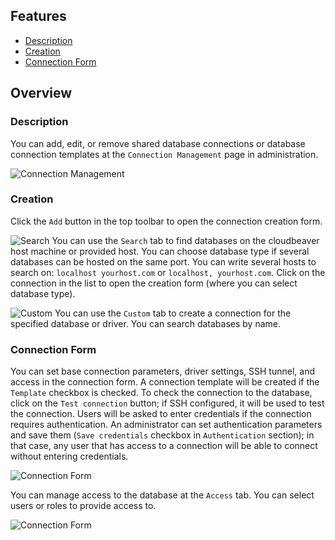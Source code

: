 ## Features
* [Description](#description)
* [Creation](#creation)
* [Connection Form](#connection-form)

## Overview

### Description
You can add, edit, or remove shared database connections or database connection templates at the `Connection Management` page in administration.

![Connection Management](https://github.com/dbeaver/cloudbeaver/wiki/images/administration/connection_management/connection-management.png)

### Creation
Click the `Add` button in the top toolbar to open the connection creation form.

![Search](https://github.com/dbeaver/cloudbeaver/wiki/images/administration/connection_management/new_search.png)
You can use the `Search` tab to find databases on the cloudbeaver host machine or provided host. You can choose database type if several databases can be hosted on the same port. You can write several hosts to search on: `localhost yourhost.com` or `localhost, yourhost.com`. Click on the connection in the list to open the creation form (where you can select database type).

![Custom](https://github.com/dbeaver/cloudbeaver/wiki/images/administration/connection_management/new_custom.png)
You can use the `Custom` tab to create a connection for the specified database or driver. You can search databases by name.

### Connection Form
You can set base connection parameters, driver settings, SSH tunnel, and access in the connection form.
A connection template will be created if the `Template` checkbox is checked.
To check the connection to the database, click on the `Test connection` button; if SSH configured, it will be used to test the connection.
Users will be asked to enter credentials if the connection requires authentication. An administrator can set authentication parameters and save them (`Save credentials` checkbox in `Authentication` section); in that case, any user that has access to a connection will be able to connect without entering credentials.

![Connection Form](https://github.com/dbeaver/cloudbeaver/wiki/images/administration/connection_management/new_form.png)

You can manage access to the database at the `Access` tab. You can select users or roles to provide access to.

![Connection Form](https://github.com/dbeaver/cloudbeaver/wiki/images/administration/connection_management/new_form_access.png)

